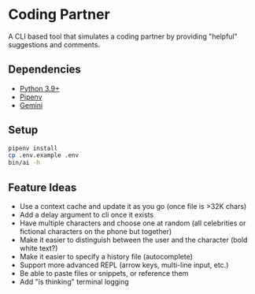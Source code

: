 # Coding Partner

A CLI based tool that simulates a coding partner by providing "helpful" suggestions and comments.

## Dependencies

* [Python 3.9+](https://www.python.org/downloads/)
* [Pipenv](https://pypi.org/project/pipenv/)
* [Gemini](https://aistudio.google.com/app/apikey)

## Setup

```sh
pipenv install
cp .env.example .env
bin/ai -h
```

## Feature Ideas

* Use a context cache and update it as you go (once file is >32K chars)
* Add a delay argument to cli once it exists
* Have multiple characters and choose one at random (all celebrities or fictional characters on the phone but together)
* Make it easier to distinguish between the user and the character (bold white text?)
* Make it easier to specify a history file (autocomplete)
* Support more advanced REPL (arrow keys, multi-line input, etc.)
* Be able to paste files or snippets, or reference them
* Add "is thinking" terminal logging
